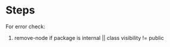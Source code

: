 # Steps


For error check:

1.	remove-node
	if package is internal || class visibility != public




	